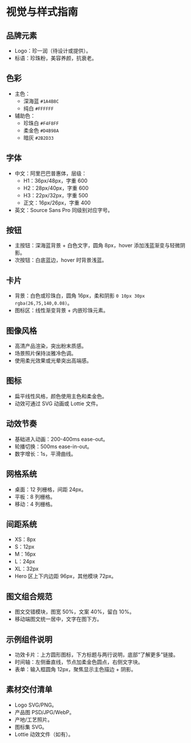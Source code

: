 # 视觉与样式指南

## 品牌元素
- Logo：珍一润（待设计或提供）。
- 标语：珍珠粉，美容养颜，抗衰老。

## 色彩
- 主色：
  - 深海蓝 `#1A4B8C`
  - 纯白 `#FFFFFF`
- 辅助色：
  - 珍珠白 `#F4F8FF`
  - 柔金色 `#D4B98A`
  - 暗灰 `#2B2D33`

## 字体
- 中文：阿里巴巴普惠体，层级：
  - H1：36px/48px，字重 600
  - H2：28px/40px，字重 600
  - H3：22px/32px，字重 500
  - 正文：16px/26px，字重 400
- 英文：Source Sans Pro 同级别对应字号。

## 按钮
- 主按钮：深海蓝背景 + 白色文字，圆角 8px，hover 添加浅蓝渐变与轻微阴影。
- 次按钮：白底蓝边，hover 时背景浅蓝。

## 卡片
- 背景：白色或珍珠白，圆角 16px，柔和阴影 `0 10px 30px rgba(26,75,140,0.08)`。
- 图标区：线性渐变背景 + 内嵌珍珠元素。

## 图像风格
- 高清产品渲染，突出粉末质感。
- 场景照片保持淡雅冷色调。
- 使用柔光效果或光晕突出高端感。

## 图标
- 扁平线性风格，颜色使用主色和柔金色。
- 动效可通过 SVG 动画或 Lottie 文件。

## 动效节奏
- 基础进入动画：200-400ms ease-out。
- 轮播切换：500ms ease-in-out。
- 数字增长：1s，平滑曲线。

## 网格系统
- 桌面：12 列栅格，间距 24px。
- 平板：8 列栅格。
- 移动：4 列栅格。

## 间距系统
- XS：8px
- S：12px
- M：16px
- L：24px
- XL：32px
- Hero 区上下内边距 96px，其他模块 72px。

## 图文组合规范
- 图文交错模块，图宽 50%，文案 40%，留白 10%。
- 移动端图文统一居中，文字在图下方。

## 示例组件说明
- 功效卡片：上方圆形图标，下方标题与两行说明，底部“了解更多”链接。
- 时间轴：左侧垂直线，节点加柔金色圆点，右侧文字块。
- 表单：输入框圆角 12px，聚焦显示主色描边 + 阴影。

## 素材交付清单
- Logo SVG/PNG。
- 产品图 PSD/JPG/WebP。
- 产地/工艺照片。
- 图标集 SVG。
- Lottie 动效文件（如有）。
